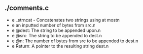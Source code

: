## ./comments.c
- e _strncat - Concatenates two strings using at mostn
- e an inputted number of bytes from src.n
- e @dest: The string to be appended upon.n
- e @src: The string to be appended to dest.n
- e @n: The number of bytes from src to be appended to dest.n
- e Return: A pointer to the resulting string dest.n
